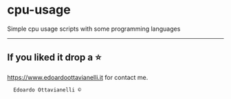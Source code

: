 # cpu-usage
Simple cpu usage scripts with some programming languages

--------------------------
If you liked it drop a :star:
--------------------------

https://www.edoardoottavianelli.it for contact me.


      Edoardo Ottavianelli ©
